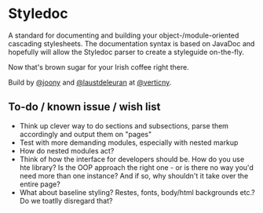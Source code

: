 # Styledoc

A standard for documenting and building your object-/module-oriented cascading stylesheets. The documentation syntax is based on JavaDoc and hopefully will allow the Styledoc parser to create a styleguide on-the-fly. 

Now that's brown sugar for your Irish coffee right there. 

Build by [@joony](http://twitter.com/joony) and [@laustdeleuran](http://twitter.com/laustdeleuran) at [@verticny](http://twitter.com/verticny).

## To-do / known issue / wish list

* Think up clever way to do sections and subsections, parse them accordingly and output them on "pages"
* Test with more demanding modules, especially with nested markup
* How do nested modules act?
* Think of how the interface for developers should be. How do you use hte library? Is the OOP approach the right one - or is there no way you'd need more than one instance? And if so, why shouldn't it take over the entire page?
* What about baseline styling? Restes, fonts, body/html backgrounds etc.? Do we toatlly disregard that?
